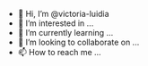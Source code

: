 - 👋 Hi, I’m @victoria-luidia
- 👀 I’m interested in ...
- 🌱 I’m currently learning ...
- 💞️ I’m looking to collaborate on ...
- 📫 How to reach me ...

<!---
victoria-luidia/victoria-luidia is a ✨ special ✨ repository because its `README.md` (this file) appears on your GitHub profile.
You can click the Preview link to take a look at your changes.
--->
